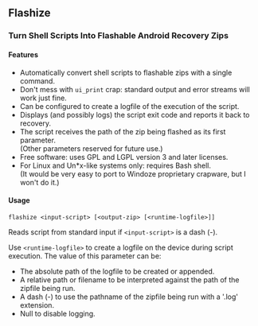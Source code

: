 ## Flashize
### Turn Shell Scripts Into Flashable Android Recovery Zips

#### Features

- Automatically convert shell scripts to flashable zips with a single command.
- Don't mess with `ui_print` crap: standard output and error streams will work just fine.
- Can be configured to create a logfile of the execution of the script.
- Displays (and possibly logs) the script exit code and reports it back to recovery.
- The script receives the path of the zip being flashed as its first parameter.
<br>(Other parameters reserved for future use.)
- Free software: uses GPL and LGPL version 3 and later licenses.
- For Linux and Un*x-like systems only: requires Bash shell.
<br>(It would be very easy to port to Windoze proprietary crapware, but I won't do it.)

#### Usage

`flashize <input-script> [<output-zip> [<runtime-logfile>]]`

Reads script from standard input if `<input-script>` is a dash (-).

Use `<runtime-logfile>` to create a logfile on the device during script execution.
The value of this parameter can be:
- The absolute path of the logfile to be created or appended.
- A relative path or filename to be interpreted against the path of the zipfile being run.
- A dash (-) to use the pathname of the zipfile being run with a '.log' extension.
- Null to disable logging.
